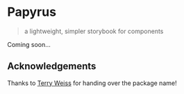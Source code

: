 # Papyrus

> a lightweight, simpler storybook for components

Coming soon...

## Acknowledgements

Thanks to [Terry Weiss](https://www.npmjs.com/~terryweiss) for handing over the package name!